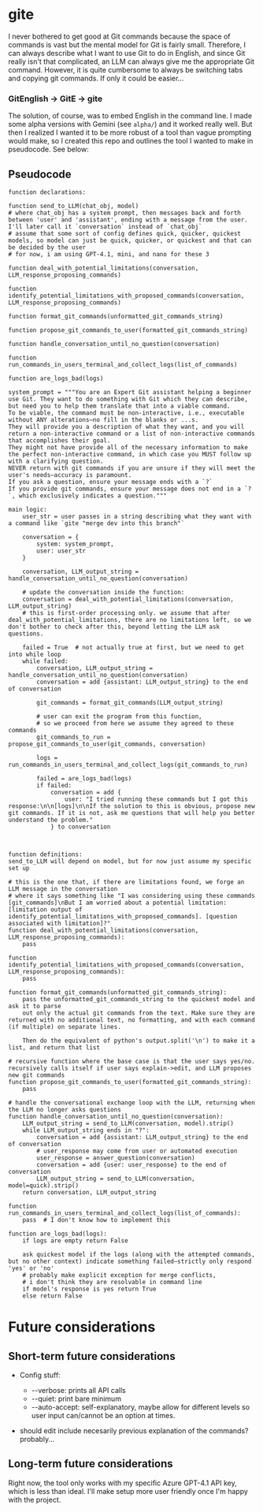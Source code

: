 # gite
I never bothered to get good at Git commands because
the space of commands is vast but the mental model for Git is fairly small.
Therefore, I can always describe what I want to use Git to do in English, and since
Git really isn't that complicated, an LLM can always give me the appropriate Git command.
However, it is quite cumbersome to always be switching tabs and copying git commands.
If only it could be easier...

### GitEnglish -> GitE -> gite
The solution, of course, was to embed English in the command line.
I made some alpha versions with Gemini (see `alpha/`)
and it worked really well.
But then I realized I wanted it to be more robust of a tool than vague prompting would make,
so I created this repo and outlines the tool I wanted to make in pseudocode. See below:

## Pseudocode
```pseudocode
function declarations:

function send_to_LLM(chat_obj, model)
# where chat_obj has a system prompt, then messages back and forth between 'user' and 'assistant', ending with a message from the user. I'll later call it `conversation` instead of `chat_obj`
# assume that some sort of config defines quick, quicker, quickest models, so model can just be quick, quicker, or quickest and that can be decided by the user
# for now, i am using GPT-4.1, mini, and nano for these 3

function deal_with_potential_limitations(conversation, LLM_response_proposing_commands)

function identify_potential_limitations_with_proposed_commands(conversation, LLM_response_proposing_commands)

function format_git_commands(unformatted_git_commands_string)

function propose_git_commands_to_user(formatted_git_commands_string)

function handle_conversation_until_no_question(conversation)

function run_commands_in_users_terminal_and_collect_logs(list_of_commands)

function are_logs_bad(logs)

system_prompt = """You are an Expert Git assistant helping a beginner use Git. They want to do something with Git which they can describe, but need you to help them translate that into a viable command.
To be viable, the command must be non-interactive, i.e., executable without ANY alterations—no fill in the blanks or ...s.
They will provide you a description of what they want, and you will return a non-interactive command or a list of non-interactive commands that accomplishes their goal.
They might not have provide all of the necessary information to make the perfect non-interactive command, in which case you MUST follow up with a clarifying question.
NEVER return with git commands if you are unsure if they will meet the user's needs—accuracy is paramount.
If you ask a question, ensure your message ends with a `?`
If you provide git commands, ensure your message does not end in a `?`, which exclusively indicates a question."""

main logic:
    user_str = user passes in a string describing what they want with a command like `gite "merge dev into this branch"`

    conversation = {
        system: system_prompt,
        user: user_str
    }

    conversation, LLM_output_string = handle_conversation_until_no_question(conversation)

    # update the conversation inside the function:
    conversation = deal_with_potential_limitations(conversation, LLM_output_string)
    # this is first-order processing only. we assume that after deal_with_potential_limitations, there are no limitations left, so we don't bother to check after this, beyond letting the LLM ask questions.

    failed = True  # not actually true at first, but we need to get into while loop
    while failed:
        conversation, LLM_output_string = handle_conversation_until_no_question(conversation)
        conversation = add {assistant: LLM_output_string} to the end of conversation

        git_commands = format_git_commands(LLM_output_string)

        # user can exit the program from this function,
        # so we proceed from here we assume they agreed to these commands
        git_commands_to_run = propose_git_commands_to_user(git_commands, conversation)

        logs = run_commands_in_users_terminal_and_collect_logs(git_commands_to_run)

        failed = are_logs_bad(logs)
        if failed:
            conversation = add {
                user: "I tried running these commands but I got this response:\n\n[logs]\n\nIf the solution to this is obvious, propose new git commands. If it is not, ask me questions that will help you better understand the problem."
            } to conversation



function definitions:
send_to_LLM will depend on model, but for now just assume my specific set up

# this is the one that, if there are limitations found, we forge an LLM message in the conversation
# where it says something like "I was considering using these commands [git_commands]\nBut I am worried about a potential limitation: [limitation output of identify_potential_limitations_with_proposed_commands]. [question associated with limitation]?"
function deal_with_potential_limitations(conversation, LLM_response_proposing_commands):
    pass

function identify_potential_limitations_with_proposed_commands(conversation, LLM_response_proposing_commands):
    pass

function format_git_commands(unformatted_git_commands_string):
    pass the unformatted_git_commands_string to the quickest model and ask it to parse
    out only the actual git commands from the text. Make sure they are returned with no additional text, no formatting, and with each command (if multiple) on separate lines.
    
    Then do the equivalent of python's output.split('\n') to make it a list, and return that list

# recursive function where the base case is that the user says yes/no. recursively calls itself if user says explain->edit, and LLM proposes new git commands
function propose_git_commands_to_user(formatted_git_commands_string):
    pass

# handle the conversational exchange loop with the LLM, returning when the LLM no longer asks questions
function handle_conversation_until_no_question(conversation):
    LLM_output_string = send_to_LLM(conversation, model).strip()
    while LLM_output_string ends in "?":
        conversation = add {assistant: LLM_output_string} to the end of conversation
        # user_response may come from user or automated execution
        user_response = answer_question(conversation)
        conversation = add {user: user_response} to the end of conversation
        LLM_output_string = send_to_LLM(conversation, model=quick).strip()
    return conversation, LLM_output_string

function run_commands_in_users_terminal_and_collect_logs(list_of_commands):
    pass  # I don't know how to implement this

function are_logs_bad(logs):
    if logs are empty return False

    ask quickest model if the logs (along with the attempted commands, but no other context) indicate something failed—strictly only respond 'yes' or 'no'
    # probably make explicit exception for merge conflicts,
    # i don't think they are resolvable in command line
    if model's response is yes return True
    else return False

```

# Future considerations
## Short-term future considerations
- Config stuff:
    - --verbose: prints all API calls
    - --quiet: print bare minimum
    - --auto-accept: self-explanatory, maybe allow for different levels so user input can/cannot be an option at times.

- should edit include necesarily previous explanation of the commands? probably...
## Long-term future considerations
Right now, the tool only works with my specific Azure GPT-4.1 API key, which is less than ideal. I'll make setup more user friendly once I'm happy with the project.
